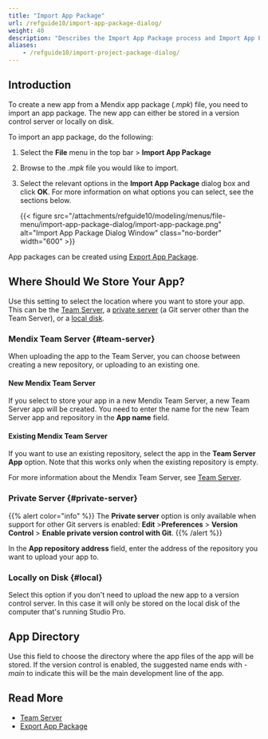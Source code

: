 ```yaml
---
title: "Import App Package"
url: /refguide10/import-app-package-dialog/
weight: 40
description: "Describes the Import App Package process and Import App Package dialog box."
aliases:
    - /refguide10/import-project-package-dialog/
---
```

## Introduction

To create a new app from a Mendix app package (*.mpk*) file, you need to import an app package. The new app can either be stored in a version control server or locally on disk.

To import an app package, do the following:

1. Select the **File** menu in the top bar > **Import App Package** 
2. Browse to the *.mpk* file you would like to import.
3. Select the relevant options in the **Import App Package** dialog box and click **OK**. For more information on what options you can select, see the sections below. 

    {{< figure src="/attachments/refguide10/modeling/menus/file-menu/import-app-package-dialog/import-app-package.png" alt="Import App Package Dialog Window" class="no-border" width="600" >}}

App packages can be created using [Export App Package](/refguide10/export-app-package-dialog/).

## Where Should We Store Your App?

Use this setting to select the location where you want to store your app. This can be the [Team Server](#team-server), a [private server](#private-server) (a Git server other than the Team Server), or a [local disk](#local).

### Mendix Team Server {#team-server}

When uploading the app to the Team Server, you can choose between creating a new repository, or uploading to an existing one. 

#### New Mendix Team Server

If you select to store your app in a new Mendix Team Server, a new Team Server app will be created. You need to enter the name for the new Team Server app and repository in the **App name** field.

#### Existing Mendix Team Server

If you want to use an existing repository, select the app in the **Team Server App** option. Note that this works only when the existing repository is empty.

For more information about the Mendix Team Server, see [Team Server](/developerportal/general/team-server/).

### Private Server {#private-server}

{{% alert color="info" %}}
The **Private server** option is only available when support for other Git servers is enabled: **Edit** >**Preferences** > **Version Control** > **Enable private version control with Git**. 
{{% /alert %}}

In the **App repository address** field, enter the address of the repository you want to upload your app to.

### Locally on Disk {#local}

Select this option if you don't need to upload the new app to a version control server. In this case it will only be stored on the local disk of the computer that's running Studio Pro.

## App Directory

Use this field to choose the directory where the app files of the app will be stored. If the version control is enabled, the suggested name ends with *-main* to indicate this will be the main development line of the app. 

## Read More

* [Team Server](/developerportal/general/team-server/)
* [Export App Package](/refguide10/export-project-package-dialog/)
